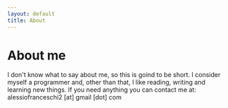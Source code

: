 ```yaml
---
layout: default
title: About
---
```


# About me
I don't know what to say about me, so this is goind to be short.
I consider myself a programmer and, other than that, I like reading, writing and learning new things.
If you need anything you can contact me at: alessiofranceschi2 [at] gmail [dot] com